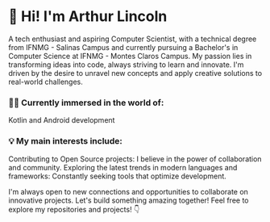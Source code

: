 # 👋 Hi! I'm Arthur Lincoln 
A tech enthusiast and aspiring Computer Scientist, with a technical degree from IFNMG - Salinas Campus and currently pursuing a Bachelor's in Computer Science at IFNMG - Montes Claros Campus.
My passion lies in transforming ideas into code, always striving to learn and innovate. I'm driven by the desire to unravel new concepts and apply creative solutions to real-world challenges.

### 👨‍💻 Currently immersed in the world of:
Kotlin and Android development

### 💡 My main interests include:
Contributing to Open Source projects: I believe in the power of collaboration and community.
Exploring the latest trends in modern languages and frameworks: Constantly seeking tools that optimize development.

I'm always open to new connections and opportunities to collaborate on innovative projects. Let's build something amazing together! 
Feel free to explore my repositories and projects! 👇
